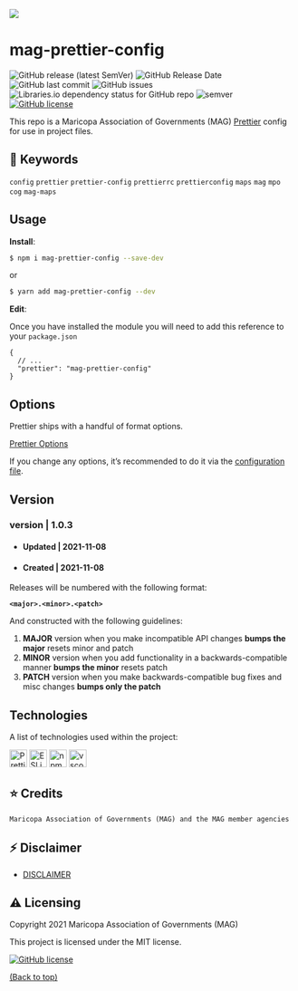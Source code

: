 ![](http://geo.azmag.gov/maps/readonaz/app/resources/img/maglogo_black.png)

# mag-prettier-config

![GitHub release (latest SemVer)](https://img.shields.io/github/v/release/AZMAG/mag-prettier-config?style=flat-square)
![GitHub Release Date](https://img.shields.io/github/release-date/AZMAG/mag-prettier-config?style=flat-square)
![GitHub last commit](https://img.shields.io/github/last-commit/AZMAG/mag-prettier-config?style=flat-square)
![GitHub issues](https://img.shields.io/github/issues-raw/AZMAG/mag-prettier-config?style=flat-square)
![Libraries.io dependency status for GitHub repo](https://img.shields.io/librariesio/github/AZMAG/mag-prettier-config?style=flat-square)
![semver](https://img.shields.io/badge/semver-2.0.0-blue?style=flat-square)
[![GitHub license](https://img.shields.io/github/license/AZMAG/mag-prettier-config?style=flat-square)](https://github.com/AZMAG/mag-prettier-config/blob/main/LICENSE)

This repo is a Maricopa Association of Governments (MAG) [Prettier](https://prettier.io) config for use in project files.

## :key: Keywords
`config` `prettier` `prettier-config` `prettierrc` `prettierconfig` `maps` `mag` `mpo` `cog` `mag-maps`

## Usage

**Install**:

```bash
$ npm i mag-prettier-config --save-dev
```

or

```bash
$ yarn add mag-prettier-config --dev
```

**Edit**:

Once you have installed the module you will need to add this reference to your `package.json`

```jsonc
{
  // ...
  "prettier": "mag-prettier-config"
}
```

## Options

Prettier ships with a handful of format options.

[Prettier Options](https://prettier.io/docs/en/options.html)

If you change any options, it’s recommended to do it via the [configuration file](https://github.com/AZMAG/mag-prettier-config/blob/main/index.json).

## Version

### version | 1.0.3

- #### Updated | 2021-11-08
- #### Created | 2021-11-08

Releases will be numbered with the following format:

**`<major>.<minor>.<patch>`**

And constructed with the following guidelines:

1. **MAJOR** version when you make incompatible API changes **bumps the major** resets minor and patch
2. **MINOR** version when you add functionality in a backwards-compatible manner **bumps the minor** resets patch
3. **PATCH** version when you make backwards-compatible bug fixes and misc changes **bumps only the patch**

## Technologies

A list of technologies used within the project:

<a href="https://prettier.io/" title="Prettier"><img src="https://github.com/get-icon/geticon/raw/master/icons/prettier.svg" alt="Prettier" width="31px" height="31px"></a>
<a href="https://eslint.org/" title="ESLint"><img src="https://github.com/get-icon/geticon/raw/master/icons/eslint.svg" alt="ESLint" width="31px" height="31px"></a>
<a href="https://www.npmjs.com/" title="npm"><img src="https://github.com/get-icon/geticon/raw/master/icons/npm.svg" alt="npm" width="31px" height="31px"></a>
<a href="https://code.visualstudio.com/" title="vscode"><img src="https://github.com/get-icon/geticon/raw/master/icons/visual-studio-code.svg" alt="vscode" width="31px" height="31px"></a>

## :star: Credits

`Maricopa Association of Governments (MAG) and the MAG member agencies`

## :zap: Disclaimer

- [DISCLAIMER](DISCLAIMER.md)

## :warning: Licensing

Copyright 2021 Maricopa Association of Governments (MAG)

This project is licensed under the MIT license.

[![GitHub license](https://img.shields.io/github/license/AZMAG/mag-prettier-config?style=flat-square)](https://github.com/AZMAG/mag-prettier-config/blob/main/LICENSE)

[(Back to top)](#mag-prettier-config)
